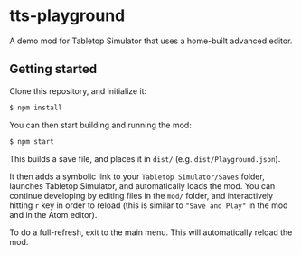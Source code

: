 # tts-playground

A demo mod for Tabletop Simulator that uses a home-built advanced editor.

## Getting started

Clone this repository, and initialize it:

```bash
$ npm install
```

You can then start building and running the mod:

```bash
$ npm start
```

This builds a save file, and places it in `dist/` (e.g. `dist/Playground.json`).

It then adds a symbolic link to your `Tabletop Simulator/Saves` folder, launches
Tabletop Simulator, and automatically loads the mod. You can continue developing
by editing files in the `mod/` folder, and interactively hitting `r` key in
order to reload (this is similar to `"Save and Play"` in the mod and in the Atom
editor).

To do a full-refresh, exit to the main menu. This will automatically reload the
mod.
